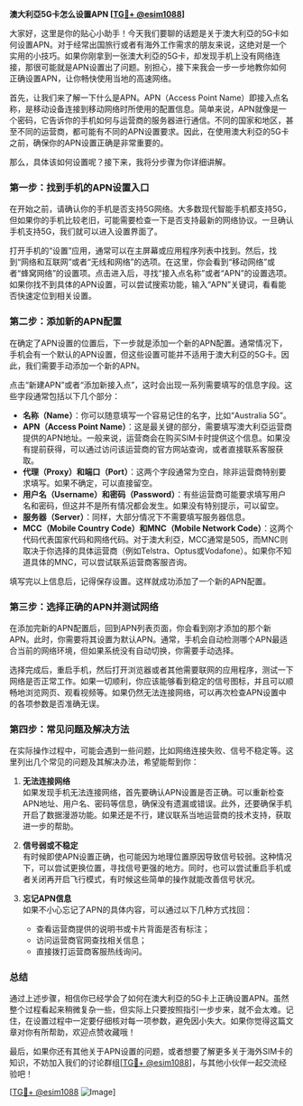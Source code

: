 **澳大利亞5G卡怎么设置APN [[TG💪+ @esim1088](https://t.me/s/esim1088)]**

大家好，这里是你的贴心小助手！今天我们要聊的话题是关于澳大利亞的5G卡如何设置APN。对于经常出国旅行或者有海外工作需求的朋友来说，这绝对是一个实用的小技巧。如果你刚拿到一张澳大利亞的5G卡，却发现手机上没有网络连接，那很可能就是APN设置出了问题。别担心，接下来我会一步一步地教你如何正确设置APN，让你畅快使用当地的高速网络。

首先，让我们来了解一下什么是APN。APN（Access Point Name）即接入点名称，是移动设备连接到移动网络时所使用的配置信息。简单来说，APN就像是一个密码，它告诉你的手机如何与运营商的服务器进行通信。不同的国家和地区，甚至不同的运营商，都可能有不同的APN设置要求。因此，在使用澳大利亞的5G卡之前，确保你的APN设置正确是非常重要的。

那么，具体该如何设置呢？接下来，我将分步骤为你详细讲解。

### 第一步：找到手机的APN设置入口

在开始之前，请确认你的手机是否支持5G网络。大多数现代智能手机都支持5G，但如果你的手机比较老旧，可能需要检查一下是否支持最新的网络协议。一旦确认手机支持5G，我们就可以进入设置界面了。

打开手机的“设置”应用，通常可以在主屏幕或应用程序列表中找到。然后，找到“网络和互联网”或者“无线和网络”的选项。在这里，你会看到“移动网络”或者“蜂窝网络”的设置项。点击进入后，寻找“接入点名称”或者“APN”的设置选项。如果你找不到具体的APN设置，可以尝试搜索功能，输入“APN”关键词，看看能否快速定位到相关设置。

### 第二步：添加新的APN配置

在确定了APN设置的位置后，下一步就是添加一个新的APN配置。通常情况下，手机会有一个默认的APN设置，但这些设置可能并不适用于澳大利亞的5G卡。因此，我们需要手动添加一个新的APN。

点击“新建APN”或者“添加新接入点”，这时会出现一系列需要填写的信息字段。这些字段通常包括以下几个部分：

- **名称（Name）**：你可以随意填写一个容易记住的名字，比如“Australia 5G”。
- **APN（Access Point Name）**：这是最关键的部分，需要填写澳大利亞运营商提供的APN地址。一般来说，运营商会在购买SIM卡时提供这个信息。如果没有提前获得，可以通过访问该运营商的官方网站查询，或者直接联系客服获取。
- **代理（Proxy）和端口（Port）**：这两个字段通常为空白，除非运营商特别要求填写。如果不确定，可以直接留空。
- **用户名（Username）和密码（Password）**：有些运营商可能要求填写用户名和密码，但这并不是所有情况都会发生。如果没有特别提示，可以留空。
- **服务器（Server）**：同样，大部分情况下不需要填写服务器信息。
- **MCC（Mobile Country Code）和MNC（Mobile Network Code）**：这两个代码代表国家代码和网络代码。对于澳大利亞，MCC通常是505，而MNC则取决于你选择的具体运营商（例如Telstra、Optus或Vodafone）。如果你不知道具体的MNC，可以尝试联系运营商客服咨询。

填写完以上信息后，记得保存设置。这样就成功添加了一个新的APN配置。

### 第三步：选择正确的APN并测试网络

在添加完新的APN配置后，回到APN列表页面，你会看到刚才添加的那个新APN。此时，你需要将其设置为默认APN。通常，手机会自动检测哪个APN最适合当前的网络环境，但如果系统没有自动切换，你需要手动选择。

选择完成后，重启手机，然后打开浏览器或者其他需要联网的应用程序，测试一下网络是否正常工作。如果一切顺利，你应该能够看到稳定的信号图标，并且可以顺畅地浏览网页、观看视频等。如果仍然无法连接网络，可以再次检查APN设置中的各项参数是否准确无误。

### 第四步：常见问题及解决方法

在实际操作过程中，可能会遇到一些问题，比如网络连接失败、信号不稳定等。这里列出几个常见的问题及其解决办法，希望能帮到你：

1. **无法连接网络**  
   如果发现手机无法连接网络，首先要确认APN设置是否正确。可以重新检查APN地址、用户名、密码等信息，确保没有遗漏或错误。此外，还要确保手机开启了数据漫游功能。如果还是不行，建议联系当地运营商的技术支持，获取进一步的帮助。

2. **信号弱或不稳定**  
   有时候即使APN设置正确，也可能因为地理位置原因导致信号较弱。这种情况下，可以尝试更换位置，寻找信号更强的地方。同时，也可以尝试重启手机或者关闭再开启飞行模式，有时候这些简单的操作就能改善信号状况。

3. **忘记APN信息**  
   如果不小心忘记了APN的具体内容，可以通过以下几种方式找回：
   - 查看运营商提供的说明书或卡片背面是否有标注；
   - 访问运营商官网查找相关信息；
   - 直接拨打运营商客服热线询问。

### 总结

通过上述步骤，相信你已经学会了如何在澳大利亞的5G卡上正确设置APN。虽然整个过程看起来稍微复杂一些，但实际上只要按照指引一步步来，就不会太难。记住，在设置过程中一定要仔细核对每一项参数，避免因小失大。如果你觉得这篇文章对你有所帮助，欢迎点赞收藏哦！

最后，如果你还有其他关于APN设置的问题，或者想要了解更多关于海外SIM卡的知识，不妨加入我们的讨论群组[[TG💪+ @esim1088](https://t.me/s/esim1088)]，与其他小伙伴一起交流经验吧！

[[TG💪+ @esim1088](https://t.me/s/esim1088) ![Image](https://i.postimg.cc/4NQfJmqS/Snipaste-2025-05-13-00-14-12.png)]